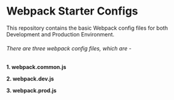 # Webpack Starter Configs
This repository contains the basic Webpack config files for both Development and Production Environment.
###### There are three webpack config files, which are -
**1. webpack.common.js** 

**2. webpack.dev.js** 

**3. webpack.prod.js** 

